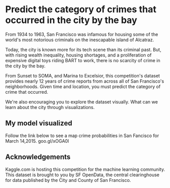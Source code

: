# Predict the category of crimes that occurred in the city by the bay

From 1934 to 1963, San Francisco was infamous for housing some of the world's most notorious criminals on the inescapable island of Alcatraz.

Today, the city is known more for its tech scene than its criminal past. But, with rising wealth inequality, housing shortages, and a proliferation of expensive digital toys riding BART to work, there is no scarcity of crime in the city by the bay.

From Sunset to SOMA, and Marina to Excelsior, this competition's dataset provides nearly 12 years of crime reports from across all of San Francisco's neighborhoods. Given time and location, you must predict the category of crime that occurred.

We're also encouraging you to explore the dataset visually. What can we learn about the city through visualizations.

## My model visualized

Follow the link below to see a map crime probabilities in San Fancisco for March 14,2015.
goo.gl/xOGA0l

## Acknowledgements

Kaggle.com is hosting this competition for the machine learning community. This dataset is brought to you by SF OpenData, the central clearinghouse for data published by the City and County of San Francisco.

